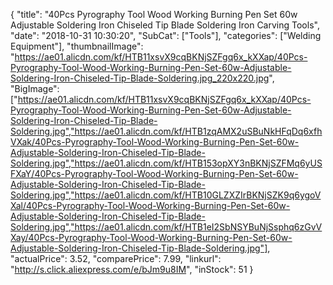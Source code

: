 {
	"title": "40Pcs Pyrography Tool Wood Working Burning Pen Set 60w Adjustable Soldering Iron Chiseled Tip Blade Soldering Iron Carving Tools",
	"date": "2018-10-31 10:30:20",
	"SubCat": ["Tools"],
	"categories": ["Welding Equipment"],
	"thumbnailImage": "https://ae01.alicdn.com/kf/HTB11xsvX9cqBKNjSZFgq6x_kXXap/40Pcs-Pyrography-Tool-Wood-Working-Burning-Pen-Set-60w-Adjustable-Soldering-Iron-Chiseled-Tip-Blade-Soldering.jpg_220x220.jpg",
	"BigImage": ["https://ae01.alicdn.com/kf/HTB11xsvX9cqBKNjSZFgq6x_kXXap/40Pcs-Pyrography-Tool-Wood-Working-Burning-Pen-Set-60w-Adjustable-Soldering-Iron-Chiseled-Tip-Blade-Soldering.jpg","https://ae01.alicdn.com/kf/HTB1zqAMX2uSBuNkHFqDq6xfhVXak/40Pcs-Pyrography-Tool-Wood-Working-Burning-Pen-Set-60w-Adjustable-Soldering-Iron-Chiseled-Tip-Blade-Soldering.jpg","https://ae01.alicdn.com/kf/HTB153opXY3nBKNjSZFMq6yUSFXaY/40Pcs-Pyrography-Tool-Wood-Working-Burning-Pen-Set-60w-Adjustable-Soldering-Iron-Chiseled-Tip-Blade-Soldering.jpg","https://ae01.alicdn.com/kf/HTB10GLZXZIrBKNjSZK9q6ygoVXal/40Pcs-Pyrography-Tool-Wood-Working-Burning-Pen-Set-60w-Adjustable-Soldering-Iron-Chiseled-Tip-Blade-Soldering.jpg","https://ae01.alicdn.com/kf/HTB1eI2SbNSYBuNjSsphq6zGvVXay/40Pcs-Pyrography-Tool-Wood-Working-Burning-Pen-Set-60w-Adjustable-Soldering-Iron-Chiseled-Tip-Blade-Soldering.jpg"],
	"actualPrice": 3.52,
	"comparePrice": 7.99,
	"linkurl": "http://s.click.aliexpress.com/e/bJm9u8IM",
	"inStock": 51
}
